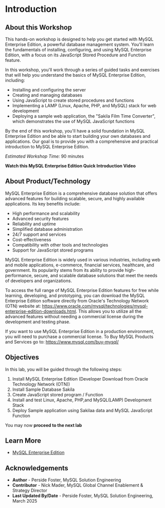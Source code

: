# Introduction

## About this Workshop

This hands-on workshop is designed to help you get started with MySQL Enterprise Edition, a powerful database management system. You'll learn the fundamentals of installing, configuring, and using MySQL Enterprise Edition, with a focus on its JavaScript Stored Procedure and Function feature.

In this workshop, you'll work through a series of guided tasks and exercises that will help you understand the basics of MySQL Enterprise Edition, including:

- Installing and configuring the server
- Creating and managing databases
- Using JavaScript to create stored procedures and functions
- Implementing a LAMP (Linux, Apache, PHP, and MySQL) stack for web development
- Deploying a sample web application, the "Sakila Film Time Converter", which demonstrates the use of MySQL JavaScript functions

By the end of this workshop, you'll have a solid foundation in MySQL Enterprise Edition and be able to start building your own databases and applications. Our goal is to provide you with a comprehensive and practical introduction to MySQL Enterprise Edition.

_Estimated Workshop Time:_ 90 minutes

**Watch this MySQL Enterprise Edition Quick Introduction  Video**

[](youtube:RJ9p5tUzlmY)

## About Product/Technology

MySQL Enterprise Edition is a comprehensive database solution that offers advanced features for building scalable, secure, and highly available applications. Its key benefits include:

- High performance and scalability
- Advanced security features
- Reliability and uptime
- Simplified database administration
- 24/7 support and services
- Cost-effectiveness
- Compatibility with other tools and technologies
- Support for JavaScript stored programs

MySQL Enterprise Edition is widely used in various industries, including web and mobile applications, e-commerce, financial services, healthcare, and government. Its popularity stems from its ability to provide high-performance, secure, and scalable database solutions that meet the needs of developers and organizations.

To access the full range of MySQL Enterprise Edition features for free while learning, developing, and prototyping, you can download the MySQL Enterprise Edition software directly from Oracle's Technology Network (OTN) website at: https://www.oracle.com/mysql/technologies/mysql-enterprise-edition-downloads.html. This allows you to utilize all the advanced features without needing a commercial license during the development and testing phase. 

If you want to use MySQL Enterprise Edition in a production environment, you will need to purchase a commercial license. To Buy MySQL Products and Services go to: https://www.mysql.com/buy-mysql/ 

## Objectives

In this lab, you will be guided through the following steps:

1. Install MySQL Enterprise Edition (Developer Download from Oracle Technology Network (OTN))  
2. Install Sample Database Sakila
3. Create JavaScript stored program  / Function
4. Install and test Linux, Apache, PHP,and  MySQL(LAMP) Development Stack
5. Deploy Sample application using Sakilaa data and MySQL JavaScript Function

You may now **proceed to the next lab**

## Learn More

- [MySQL Enterprise Edition](https://www.oracle.com/mysql/enterprise/)

## Acknowledgements

- **Author** - Perside Foster, MySQL Solution Engineering
- **Contributor** - Nick Mader, MySQL Global Channel Enablement & Strategy Director
- **Last Updated By/Date** - Perside Foster, MySQL Solution Engineering, March  2025

